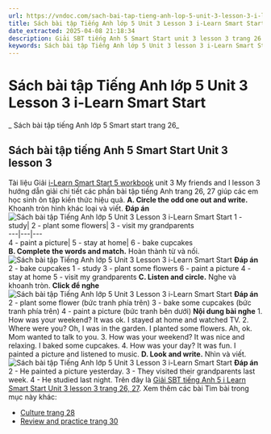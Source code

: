 ```yaml
---
url: https://vndoc.com/sach-bai-tap-tieng-anh-lop-5-unit-3-lesson-3-i-learn-smart-start-323022
title: Sách bài tập Tiếng Anh lớp 5 Unit 3 Lesson 3 i-Learn Smart Start - Sách bài tập tiếng Anh lớp 5 Smart start trang 26 - VnDoc.com
date_extracted: 2025-04-08 21:18:34
description: Giải SBT tiếng Anh 5 Smart Start unit 3 lesson 3 trang 26 27 bao gồm đáp án các phần bài tập i-Learn Smart Start 5 workbook.
keywords: Sách bài tập Tiếng Anh lớp 5 Unit 3 lesson 3 i-Learn Smart Start,Sách bài tập tiếng Anh lớp 5 Smart start trang 26,smart start grade 5 workbook unit 3 lesson 3,sách bài tập tiếng anh lớp 5 i learn smart start unit 3 lesson 3,i Learn Smart Start 5 workbook unit 3 lesson 3
---
```


# Sách bài tập Tiếng Anh lớp 5 Unit 3 Lesson 3 i-Learn Smart Start
 _ Sách bài tập tiếng Anh lớp 5 Smart start trang 26_
## Sách bài tập tiếng Anh 5 Smart Start Unit 3 lesson 3
Tài liệu Giải [i-Learn Smart Start 5 workbook](<https://vndoc.com/sach-bai-tap-tieng-anh-lop-5-i-learn-smart-start>) unit 3 My friends and I lesson 3 hướng dẫn giải chi tiết các phần bài tập tiếng Anh trang 26, 27 giúp các em học sinh ôn tập kiến thức hiệu quả.
**A. Circle the odd one out and write.** Khoanh tròn hình khác loại và viết. 
**Đáp án**
![Sách bài tập Tiếng Anh lớp 5 Unit 3 Lesson 3 i-Learn Smart Start](https://i.vdoc.vn/data/image/2024/06/27/sach-bai-tap-tieng-anh-lop-5-unit-3-lesson-3-i-learn-smart-start-1.png)
1 - study| 2 - plant some flowers| 3 - visit my grandparents  
---|---|---  
4 - paint a picture| 5 - stay at home| 6 - bake cupcakes  
**B. Complete the words and match.** Hoàn thành từ và nối. 
![Sách bài tập Tiếng Anh lớp 5 Unit 3 Lesson 3 i-Learn Smart Start](https://i.vdoc.vn/data/image/2024/06/27/sach-bai-tap-tieng-anh-lop-5-unit-3-lesson-3-i-learn-smart-start-2.png)
**Đáp án**
2 - bake cupcakes
1 - study
3 - plant some flowers
6 - paint a picture
4 - stay at home
5 - visit my grandparents
**C. Listen and circle.** Nghe và khoanh tròn.
**Click để nghe**
![Sách bài tập Tiếng Anh lớp 5 Unit 3 Lesson 3 i-Learn Smart Start](https://i.vdoc.vn/data/image/2024/06/27/sach-bai-tap-tieng-anh-lop-5-unit-3-lesson-3-i-learn-smart-start-3.png)
**Đáp án**
2 - plant some flower \(bức tranh phía trên\)
3 - bake some cupcakes \(bức tranh phía trên\)
4 - paint a picture \(bức tranh bên dưới\)
**Nội dung bài nghe**
1\. How was your weekend?
It was ok. I stayed at home and watched TV.
2\. Where were you?
Oh, I was in the garden. I planted some flowers.
Ah, ok. Mom wanted to talk to you.
3\. How was your weekend?
It was nice and relaxing. I baked some cupcakes.
4\. How was your day?
It was fun. I painted a picture and listened to music.
**D. Look and write.** Nhìn và viết. 
![Sách bài tập Tiếng Anh lớp 5 Unit 3 Lesson 3 i-Learn Smart Start](https://i.vdoc.vn/data/image/2024/06/27/sach-bai-tap-tieng-anh-lop-5-unit-3-lesson-3-i-learn-smart-start-4.png)
**Đáp án**
2 - He painted a picture yesterday.
3 - They visited their grandparents last week.
4 - He studied last night.
Trên đây là [Giải SBT tiếng Anh 5 i Learn Smart Start Unit 3 lesson 3 trang 26, 27](<https://vndoc.com/sach-bai-tap-tieng-anh-lop-5-unit-3-lesson-3-i-learn-smart-start-323022>).
Xem thêm các bài Tìm bài trong mục này khác:
  * [Culture trang 28](</sach-bai-tap-tieng-anh-lop-5-unit-3-culture-i-learn-smart-start-323024>)
  * [Review and practice trang 30](</sach-bai-tap-tieng-anh-lop-5-unit-3-review-and-practice-i-learn-smart-start-323028>)

